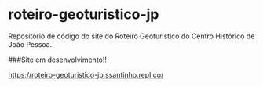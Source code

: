 # roteiro-geoturistico-jp

Repositório de código do site do Roteiro Geoturistico do Centro Histórico de João Pessoa.

###Site em desenvolvimento!!

https://roteiro-geoturistico-jp.ssantinho.repl.co/




